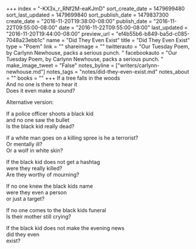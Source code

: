 +++
index = "-KX3x_r_RNf2M-eaKJmD"
sort_create_date = 1479699480
sort_last_updated = 1479699840
sort_publish_date = 1479837300
create_date = "2016-11-20T19:38:00-08:00"
publish_date = "2016-11-22T09:55:00-08:00"
date = "2016-11-22T09:55:00-08:00"
last_updated = "2016-11-20T19:44:00-08:00"
preview_url = "ef4b55b6-b849-ba5d-c085-7048a23ebb1c"
name = "Did They Even Exist"
title = "Did They Even Exist"
type = "Poem"
link = ""
shareimage = ""
twitterauto = "Our Tuesday Poem, by Carlynn Newhouse, packs a serious punch. "
facebookauto = "Our Tuesday Poem, by Carlynn Newhouse, packs a serious punch. "
make_image_tweet = "False"
notes_byline = ["writers/carlynn-newhouse.md"]
notes_tags = "notes/did-they-even-exist.md"
notes_about = ""
books = ""
+++
If a tree falls in the woods<br>
And no one is there to hear it<br>
Does it even make a sound?

Alternative version:

If a police officer shoots a black kid<br>
and no one saw the bullet<br>
Is the black kid really dead?

If a white man goes on a killing spree is he a terrorist?<br>
Or mentally ill?<br>
Or a wolf in white skin?

If the black kid does not get a hashtag<br>
were they really killed?<br>
Are they worthy of mourning?

If no one knew the black kids name<br>
were they even a person<br>
or just a target?

If no one comes to the black kids funeral<br>
Is their mother still crying?

If the black kid does not make the evening news<br>
did they even<br>
exist?